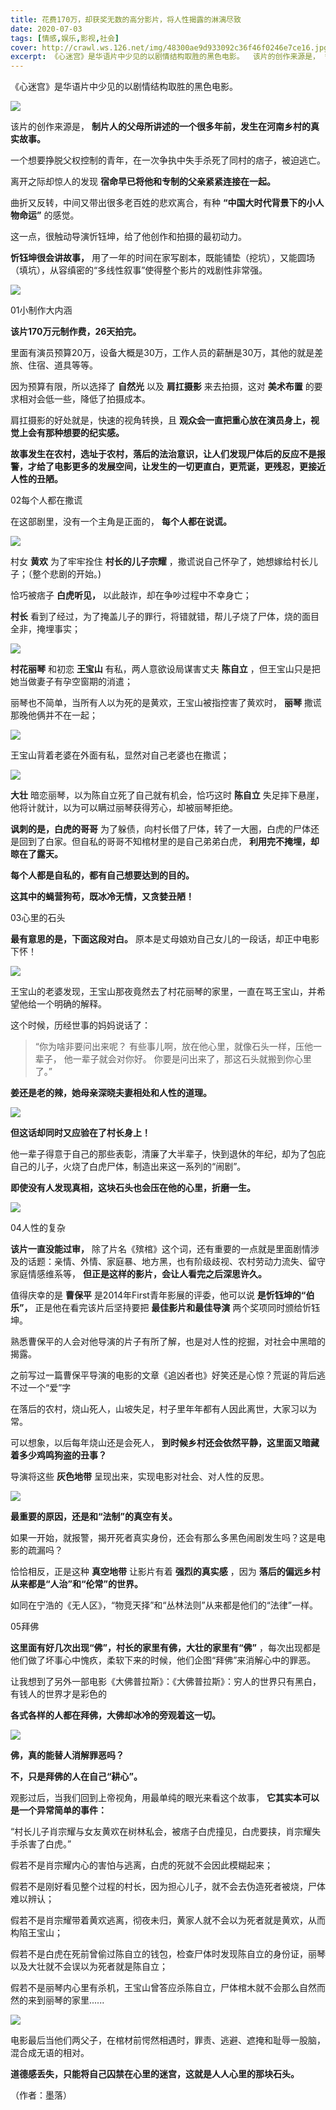```yaml
---
title: 花费170万，却获奖无数的高分影片，将人性揭露的淋漓尽致
date: 2020-07-03
tags: [情感,娱乐,影视,社会]
cover: http://crawl.ws.126.net/img/48300ae9d933092c36f46f0246e7ce16.jpg
excerpt: 《心迷宫》是华语片中少见的以剧情结构取胜的黑色电影。  该片的创作来源是， **制片人的父母所
---
```

《心迷宫》是华语片中少见的以剧情结构取胜的黑色电影。

![](http://crawl.ws.126.net/img/48300ae9d933092c36f46f0246e7ce16.jpg)  

该片的创作来源是， **制片人的父母所讲述的一个很多年前，发生在河南乡村的真实故事。**

一个想要挣脱父权控制的青年，在一次争执中失手杀死了同村的痞子，被迫逃亡。

离开之际却惊人的发现 **宿命早已将他和专制的父亲紧紧连接在一起。**

曲折又反转，中间又带出很多老百姓的悲欢离合，有种 **“中国大时代背景下的小人物命运”** 的感觉。

这一点，很触动导演忻钰坤，给了他创作和拍摄的最初动力。

**忻钰坤很会讲故事，** 用了一年的时间在家写剧本，既能铺垫（挖坑），又能圆场（填坑），从容缜密的“多线性叙事”使得整个影片的戏剧性非常强。

![](http://crawl.ws.126.net/img/2dedc356c717fe6257afea401c14a96e.jpg)  

01小制作大内涵

**该片170万元制作费，26天拍完。**

里面有演员预算20万，设备大概是30万，工作人员的薪酬是30万，其他的就是差旅、住宿、道具等等。

因为预算有限，所以选择了 **自然光** 以及 **肩扛摄影** 来去拍摄，这对 **美术布置** 的要求相对会低一些，降低了拍摄成本。

肩扛摄影的好处就是，快速的视角转换，且 **观众会一直把重心放在演员身上，视觉上会有那种想要的纪实感。**

**故事发生在农村，选址于农村，落后的法治意识，让人们发现尸体后的反应不是报警，才给了电影更多的发展空间，让发生的一切更直白，更荒诞，更残忍，更接近人性的丑陋。**

02每个人都在撒谎

在这部剧里，没有一个主角是正面的， **每个人都在说谎。**

![](http://crawl.ws.126.net/img/188f577e7ec4d47ad21bd4b6e003f521.jpg)  

村女 **黄欢** 为了牢牢拴住 **村长的儿子宗耀** ，撒谎说自己怀孕了，她想嫁给村长儿子；（整个悲剧的开始。)

恰巧被痞子 **白虎听见，** 以此敲诈，却在争吵过程中不幸身亡；

**村长** 看到了经过，为了掩盖儿子的罪行，将错就错，帮儿子烧了尸体，烧的面目全非，掩埋事实；

![](http://crawl.ws.126.net/img/5ccb137e4c17febc0102b5a8ea1b72a3.jpg)  

**村花丽琴** 和初恋 **王宝山** 有私，两人意欲设局谋害丈夫 **陈自立** ，但王宝山只是把她当做妻子有孕空窗期的消遣；

丽琴也不简单，当所有人以为死的是黄欢，王宝山被指控害了黄欢时， **丽琴** 撒谎那晚他俩并不在一起；

![](http://crawl.ws.126.net/img/7c4923ab6d16d1d619a76fdc0a0474a5.jpg)  

王宝山背着老婆在外面有私，显然对自己老婆也在撒谎；

![](http://crawl.ws.126.net/img/9207c98c7c4c11bce1012e1b67c8a128.jpg)  

**大壮** 暗恋丽琴，以为陈自立死了自己就有机会，恰巧这时 **陈自立** 失足摔下悬崖，他将计就计，以为可以瞒过丽琴获得芳心，却被丽琴拒绝。

**讽刺的是，白虎的哥哥** 为了躲债，向村长借了尸体，转了一大圈，白虎的尸体还是回到了白家。但自私的哥哥不知棺材里的是自己弟弟白虎，
**利用完不掩埋，却晾在了露天。**

**每个人都是自私的，都有自己想要达到的目的。**

**这其中的蝇营狗苟，既冰冷无情，又贪婪丑陋！**

03心里的石头

**最有意思的是，下面这段对白。** 原本是丈母娘劝自己女儿的一段话，却正中电影下怀！

![](http://crawl.ws.126.net/img/3fd92e8b824e4e64562c1b42c0f9b05e.jpg)  

王宝山的老婆发现，王宝山那夜竟然去了村花丽琴的家里，一直在骂王宝山，并希望他给一个明确的解释。

这个时候，历经世事的妈妈说话了：

> “你为啥非要问出来呢？ 有些事儿啊，放在他心里，就像石头一样，压他一辈子， 他一辈子就会对你好。 你要是问出来了，那这石头就搬到你心里了。”

**姜还是老的辣，她母亲深晓夫妻相处和人性的道理。**

![](http://crawl.ws.126.net/img/a062226afd3fa89500d5e13d3f61db51.jpg)  

**但这话却同时又应验在了村长身上！**

他一辈子得意于自己的那些表彰，清廉了大半辈子，快到退休的年纪，却为了包庇自己的儿子，火烧了白虎尸体，制造出来这一系列的“闹剧”。

**即使没有人发现真相，这块石头也会压在他的心里，折磨一生。**

![](http://crawl.ws.126.net/img/dfcfa525874f927c5b2b5d5886d6b9ff.jpg)  

04人性的复杂

**该片一直没能过审，**
除了片名《殡棺》这个词，还有重要的一点就是里面剧情涉及的话题：亲情、外情、家庭暴、地方黑，也有阶级歧视、农村劳动力流失、留守家庭情感维系等，
**但正是这样的影片，会让人看完之后深思许久。**

值得庆幸的是 **曹保平** 是2014年First青年影展的评委，他可以说 **是忻钰坤的“伯乐”，** 正是他在看完该片后坚持要把
**最佳影片和最佳导演** 两个奖项同时颁给忻钰坤。

熟悉曹保平的人会对他导演的片子有所了解，也是对人性的挖掘，对社会中黑暗的揭露。

之前写过一篇曹保平导演的电影的文章《追凶者也》好笑还是心惊？荒诞的背后逃不过一个“爱”字

在落后的农村，烧山死人，山坡失足，村子里年年都有人因此离世，大家习以为常。

可以想象，以后每年烧山还是会死人， **到时候乡村还会依然平静，这里面又暗藏着多少鸡鸣狗盗的丑事？**

导演将这些 **灰色地带** 呈现出来，实现电影对社会、对人性的反思。

![](http://crawl.ws.126.net/img/1b355e5e760a78aa8292b45f3e55e485.jpg)  

**最重要的原因，还是和“法制”的真空有关。**

如果一开始，就报警，揭开死者真实身份，还会有那么多黑色闹剧发生吗？这是电影的疏漏吗？

恰恰相反，正是这种 **真空地带** 让影片有着 **强烈的真实感** ，因为 **落后的偏远乡村从来都是“人治”和“伦常”的世界。**

如同在宁浩的《无人区》，“物竞天择”和“丛林法则”从来都是他们的“法律”一样。

05拜佛

**这里面有好几次出现“佛”，村长的家里有佛，大壮的家里有“佛”** ，每次出现都是他们做了坏事心中愧疚，柔软下来的时候，他们企图“拜佛”来消解心中的罪恶。

让我想到了另外一部电影《大佛普拉斯》：《大佛普拉斯》：穷人的世界只有黑白，有钱人的世界才是彩色的

**各式各样的人都在拜佛，大佛却冰冷的旁观着这一切。**

![](http://crawl.ws.126.net/img/c2c6160372a6fd0f130ec4b0448694b2.jpg)  

**佛，真的能替人消解罪恶吗？**

**不，只是拜佛的人在自己“耕心”。**

观影过后，当我们回到上帝视角，用最单纯的眼光来看这个故事， **它其实本可以是一个异常简单的事件：**

“村长儿子肖宗耀与女友黄欢在树林私会，被痞子白虎撞见，白虎要挟，肖宗耀失手杀害了白虎。”

假若不是肖宗耀内心的害怕与逃离，白虎的死就不会因此模糊起来；

假若不是刚好看见整个过程的村长，因为担心儿子，就不会去伪造死者被烧，尸体难以辨认；

假若不是肖宗耀带着黄欢逃离，彻夜未归，黄家人就不会以为死者就是黄欢，从而构陷王宝山；

假若不是白虎在死前曾偷过陈自立的钱包，检查尸体时发现陈自立的身份证，丽琴以及大壮就不会误以为死者就是陈自立；

假若不是丽琴内心里有杀机，王宝山曾答应杀陈自立，尸体棺木就不会那么自然而然的来到丽琴的家里......

![](http://crawl.ws.126.net/img/926cf644d67b43d163424a4c524ed990.jpg)  

电影最后当他们两父子，在棺材前愕然相遇时，罪责、逃避、遮掩和耻辱一股脑，混合成无语的相对。

**道德感丢失，只能将自己囚禁在心里的迷宫，这就是人人心里的那块石头。**

（作者：墨落）

